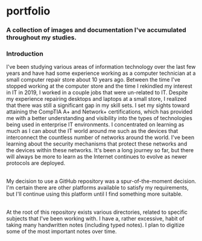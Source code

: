 # portfolio
### A collection of images and documentation I've accumulated throughout my studies.

<h3>Introduction</h3>
I've been studying various areas of information technology over the last few years and
have had some experience working as a computer technician at a small computer repair
store about 10 years ago. Between the time I've stopped working at the computer store
and the time I rekindled my interest in IT in 2019, I worked in a couple jobs that were
un-related to IT. Despite my experience repairing desktops and laptops at a small store,
I realized that there was still a significant gap in my skill sets. I set my sights toward
attaining the CompTIA A+ and Network+ certifications, which has provided me with a better
understanding and visibility into the types of technologies being used in enterprise IT
environments. I concentrated on learning as much as I can about the IT world around me such
as the devices that interconnect the countless number of networks around the world. I've
been learning about the security mechanisms that protect these networks and the devices
within these networks. It's been a long journey so far, but there will always be more
to learn as the Internet continues to evolve as newer protocols are deployed.<br><br>

My decision to use a GitHub repository was a spur-of-the-moment decision. I'm certain there
are other platforms available to satisfy my requirements, but I'll continue using this
platform until I find something more suitable.<br><br>

At the root of this repository exists various directories, related to specific
subjects that I've been working with. I have a, rather excessive, habit of taking many
handwritten notes (including typed notes). I plan to digitize some of the most important
notes over time.
